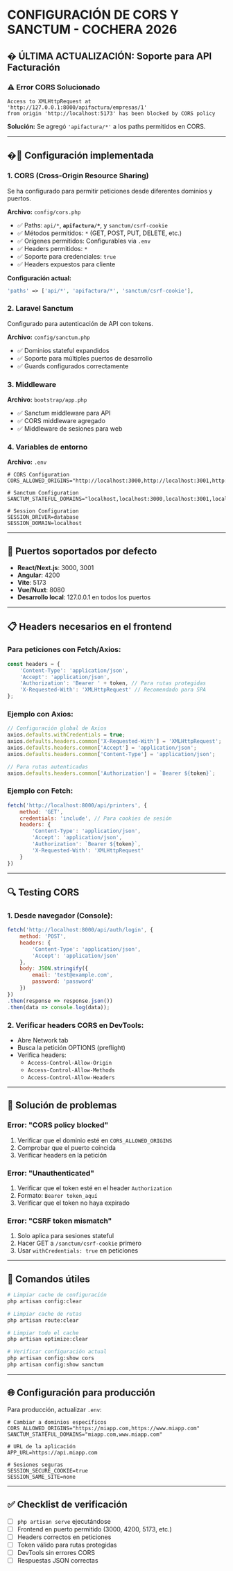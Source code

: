 # CONFIGURACIÓN DE CORS Y SANCTUM - COCHERA 2026

## � ÚLTIMA ACTUALIZACIÓN: Soporte para API Facturación

### ⚠️ Error CORS Solucionado
```
Access to XMLHttpRequest at 'http://127.0.0.1:8000/apifactura/empresas/1' 
from origin 'http://localhost:5173' has been blocked by CORS policy
```

**Solución:** Se agregó `'apifactura/*'` a los paths permitidos en CORS.

---

## �🔧 Configuración implementada

### 1. CORS (Cross-Origin Resource Sharing)
Se ha configurado para permitir peticiones desde diferentes dominios y puertos.

**Archivo:** `config/cors.php`
- ✅ Paths: `api/*`, **`apifactura/*`**, y `sanctum/csrf-cookie`
- ✅ Métodos permitidos: `*` (GET, POST, PUT, DELETE, etc.)
- ✅ Orígenes permitidos: Configurables via `.env`
- ✅ Headers permitidos: `*`
- ✅ Soporte para credenciales: `true`
- ✅ Headers expuestos para cliente

**Configuración actual:**
```php
'paths' => ['api/*', 'apifactura/*', 'sanctum/csrf-cookie'],
```

### 2. Laravel Sanctum
Configurado para autenticación de API con tokens.

**Archivo:** `config/sanctum.php`
- ✅ Dominios stateful expandidos
- ✅ Soporte para múltiples puertos de desarrollo
- ✅ Guards configurados correctamente

### 3. Middleware
**Archivo:** `bootstrap/app.php`
- ✅ Sanctum middleware para API
- ✅ CORS middleware agregado
- ✅ Middleware de sesiones para web

### 4. Variables de entorno
**Archivo:** `.env`
```env
# CORS Configuration
CORS_ALLOWED_ORIGINS="http://localhost:3000,http://localhost:3001,http://localhost:4200,http://localhost:5173,http://localhost:8080,http://127.0.0.1:3000,http://127.0.0.1:3001,http://127.0.0.1:4200,http://127.0.0.1:5173,http://127.0.0.1:8080"

# Sanctum Configuration  
SANCTUM_STATEFUL_DOMAINS="localhost,localhost:3000,localhost:3001,localhost:4200,localhost:5173,localhost:8080,127.0.0.1,127.0.0.1:3000,127.0.0.1:3001,127.0.0.1:4200,127.0.0.1:5173,127.0.0.1:8080"

# Session Configuration
SESSION_DRIVER=database
SESSION_DOMAIN=localhost
```

---

## 🚀 Puertos soportados por defecto

- **React/Next.js**: 3000, 3001
- **Angular**: 4200  
- **Vite**: 5173
- **Vue/Nuxt**: 8080
- **Desarrollo local**: 127.0.0.1 en todos los puertos

---

## 📋 Headers necesarios en el frontend

### Para peticiones con Fetch/Axios:
```javascript
const headers = {
    'Content-Type': 'application/json',
    'Accept': 'application/json',
    'Authorization': 'Bearer ' + token, // Para rutas protegidas
    'X-Requested-With': 'XMLHttpRequest' // Recomendado para SPA
};
```

### Ejemplo con Axios:
```javascript
// Configuración global de Axios
axios.defaults.withCredentials = true;
axios.defaults.headers.common['X-Requested-With'] = 'XMLHttpRequest';
axios.defaults.headers.common['Accept'] = 'application/json';
axios.defaults.headers.common['Content-Type'] = 'application/json';

// Para rutas autenticadas
axios.defaults.headers.common['Authorization'] = `Bearer ${token}`;
```

### Ejemplo con Fetch:
```javascript
fetch('http://localhost:8000/api/printers', {
    method: 'GET',
    credentials: 'include', // Para cookies de sesión
    headers: {
        'Content-Type': 'application/json',
        'Accept': 'application/json',
        'Authorization': `Bearer ${token}`,
        'X-Requested-With': 'XMLHttpRequest'
    }
})
```

---

## 🔍 Testing CORS

### 1. Desde navegador (Console):
```javascript
fetch('http://localhost:8000/api/auth/login', {
    method: 'POST',
    headers: {
        'Content-Type': 'application/json',
        'Accept': 'application/json'
    },
    body: JSON.stringify({
        email: 'test@example.com',
        password: 'password'
    })
})
.then(response => response.json())
.then(data => console.log(data));
```

### 2. Verificar headers CORS en DevTools:
- Abre Network tab
- Busca la petición OPTIONS (preflight)
- Verifica headers:
  - `Access-Control-Allow-Origin`
  - `Access-Control-Allow-Methods`
  - `Access-Control-Allow-Headers`

---

## 🐛 Solución de problemas

### Error: "CORS policy blocked"
1. Verificar que el dominio esté en `CORS_ALLOWED_ORIGINS`
2. Comprobar que el puerto coincida
3. Verificar headers en la petición

### Error: "Unauthenticated" 
1. Verificar que el token esté en el header `Authorization`
2. Formato: `Bearer token_aquí`
3. Verificar que el token no haya expirado

### Error: "CSRF token mismatch"
1. Solo aplica para sesiones stateful
2. Hacer GET a `/sanctum/csrf-cookie` primero
3. Usar `withCredentials: true` en peticiones

---

## 🔄 Comandos útiles

```bash
# Limpiar cache de configuración
php artisan config:clear

# Limpiar cache de rutas  
php artisan route:clear

# Limpiar todo el cache
php artisan optimize:clear

# Verificar configuración actual
php artisan config:show cors
php artisan config:show sanctum
```

---

## 🌐 Configuración para producción

Para producción, actualizar `.env`:

```env
# Cambiar a dominios específicos
CORS_ALLOWED_ORIGINS="https://miapp.com,https://www.miapp.com"
SANCTUM_STATEFUL_DOMAINS="miapp.com,www.miapp.com"

# URL de la aplicación
APP_URL=https://api.miapp.com

# Sesiones seguras
SESSION_SECURE_COOKIE=true
SESSION_SAME_SITE=none
```

---

## ✅ Checklist de verificación

- [ ] `php artisan serve` ejecutándose
- [ ] Frontend en puerto permitido (3000, 4200, 5173, etc.)
- [ ] Headers correctos en peticiones
- [ ] Token válido para rutas protegidas
- [ ] DevTools sin errores CORS
- [ ] Respuestas JSON correctas
